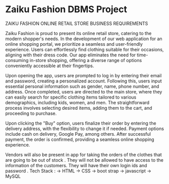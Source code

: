# Zaiku Fashion DBMS Project

ZAIKU FASHION
ONLINE RETAIL STORE BUSINESS REQUIREMENTS

Zaiku Fashion is proud to present its online retail store, catering to the modern shopper's needs. In the development of our web application for an online shopping portal, we prioritize a seamless and user-friendly experience. Users can effortlessly find clothing suitable for their occasions, aligning with their dress code. Our app eliminates the need for time-consuming in-store shopping, offering a diverse range of options conveniently accessible at their fingertips.

Upon opening the app, users are prompted to log in by entering their email and password, creating a personalized account. Following this, users input essential personal information such as gender, name, phone number, and address. Once completed, users are directed to the main store, where they can easily search for specific clothing items tailored to various demographics, including kids, women, and men. The straightforward process involves selecting desired items, adding them to the cart, and proceeding to purchase.

Upon clicking the "Buy" option, users finalize their order by entering the delivery address, with the flexibility to change it if needed. Payment options include cash on delivery, Google Pay, among others. After successful payment, the order is confirmed, providing a seamless online shopping experience.

Vendors will also be present in app for taking the orders of the clothes that are going to be out of stock . They will not be allowed to have access to the information of the customers. They will have their own login ids and password .
Tech Stack : 
-> HTML
-> CSS
-> boot strap 
-> javascript 
-> MySQL
